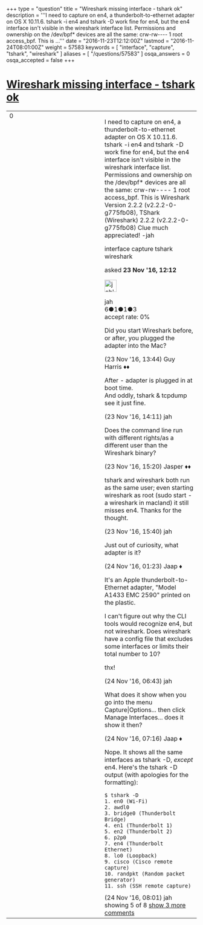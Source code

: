 +++
type = "question"
title = "Wireshark missing interface - tshark ok"
description = '''I need to capture on en4, a thunderbolt-to-ethernet adapter on OS X 10.11.6. tshark -i en4 and tshark -D work fine for en4, but the en4 interface isn&#x27;t visible in the wireshark interface list. Permissions and ownership on the /dev/bpf* devices are all the same: crw-rw---- 1 root access_bpf. This is ...'''
date = "2016-11-23T12:12:00Z"
lastmod = "2016-11-24T08:01:00Z"
weight = 57583
keywords = [ "interface", "capture", "tshark", "wireshark" ]
aliases = [ "/questions/57583" ]
osqa_answers = 0
osqa_accepted = false
+++

<div class="headNormal">

# [Wireshark missing interface - tshark ok](/questions/57583/wireshark-missing-interface-tshark-ok)

</div>

<div id="main-body">

<div id="askform">

<table id="question-table" style="width:100%;"><colgroup><col style="width: 50%" /><col style="width: 50%" /></colgroup><tbody><tr class="odd"><td style="width: 30px; vertical-align: top"><div class="vote-buttons"><span id="post-57583-upvote" class="ajax-command post-vote up" rel="nofollow" title="I like this post (click again to cancel)"> </span><div id="post-57583-score" class="post-score" title="current number of votes">0</div><span id="post-57583-downvote" class="ajax-command post-vote down" rel="nofollow" title="I dont like this post (click again to cancel)"> </span> <span id="favorite-mark" class="ajax-command favorite-mark" rel="nofollow" title="mark/unmark this question as favorite (click again to cancel)"> </span><div id="favorite-count" class="favorite-count"></div></div></td><td><div id="item-right"><div class="question-body"><p>I need to capture on en4, a thunderbolt-to-ethernet adapter on OS X 10.11.6. tshark -i en4 and tshark -D work fine for en4, but the en4 interface isn't visible in the wireshark interface list. Permissions and ownership on the /dev/bpf* devices are all the same: crw-rw---- 1 root access_bpf. This is Wireshark Version 2.2.2 (v2.2.2-0-g775fb08), TShark (Wireshark) 2.2.2 (v2.2.2-0-g775fb08) Clue much appreciated! -jah</p></div><div id="question-tags" class="tags-container tags"><span class="post-tag tag-link-interface" rel="tag" title="see questions tagged &#39;interface&#39;">interface</span> <span class="post-tag tag-link-capture" rel="tag" title="see questions tagged &#39;capture&#39;">capture</span> <span class="post-tag tag-link-tshark" rel="tag" title="see questions tagged &#39;tshark&#39;">tshark</span> <span class="post-tag tag-link-wireshark" rel="tag" title="see questions tagged &#39;wireshark&#39;">wireshark</span></div><div id="question-controls" class="post-controls"></div><div class="post-update-info-container"><div class="post-update-info post-update-info-user"><p>asked <strong>23 Nov '16, 12:12</strong></p><img src="https://secure.gravatar.com/avatar/088aedbe51d50db5c9a404ebad182a70?s=32&amp;d=identicon&amp;r=g" class="gravatar" width="32" height="32" alt="jah&#39;s gravatar image" /><p><span>jah</span><br />
<span class="score" title="6 reputation points">6</span><span title="1 badges"><span class="badge1">●</span><span class="badgecount">1</span></span><span title="1 badges"><span class="silver">●</span><span class="badgecount">1</span></span><span title="3 badges"><span class="bronze">●</span><span class="badgecount">3</span></span><br />
<span class="accept_rate" title="Rate of the user&#39;s accepted answers">accept rate:</span> <span title="jah has no accepted answers">0%</span></p></div></div><div id="comments-container-57583" class="comments-container"><span id="57586"></span><div id="comment-57586" class="comment"><div id="post-57586-score" class="comment-score"></div><div class="comment-text"><p>Did you start Wireshark before, or after, you plugged the adapter into the Mac?</p></div><div id="comment-57586-info" class="comment-info"><span class="comment-age">(23 Nov '16, 13:44)</span> <span class="comment-user userinfo">Guy Harris ♦♦</span></div></div><span id="57588"></span><div id="comment-57588" class="comment"><div id="post-57588-score" class="comment-score"></div><div class="comment-text"><p>After - adapter is plugged in at boot time.<br />
And oddly, tshark &amp; tcpdump see it just fine.</p></div><div id="comment-57588-info" class="comment-info"><span class="comment-age">(23 Nov '16, 14:11)</span> <span class="comment-user userinfo">jah</span></div></div><span id="57589"></span><div id="comment-57589" class="comment"><div id="post-57589-score" class="comment-score"></div><div class="comment-text"><p>Does the command line run with different rights/as a different user than the Wireshark binary?</p></div><div id="comment-57589-info" class="comment-info"><span class="comment-age">(23 Nov '16, 15:20)</span> <span class="comment-user userinfo">Jasper ♦♦</span></div></div><span id="57590"></span><div id="comment-57590" class="comment"><div id="post-57590-score" class="comment-score"></div><div class="comment-text"><p>tshark and wireshark both run as the same user; even starting wireshark as root (sudo start -a wireshark in macland) it still misses en4. Thanks for the thought.</p></div><div id="comment-57590-info" class="comment-info"><span class="comment-age">(23 Nov '16, 15:40)</span> <span class="comment-user userinfo">jah</span></div></div><span id="57594"></span><div id="comment-57594" class="comment"><div id="post-57594-score" class="comment-score"></div><div class="comment-text"><p>Just out of curiosity, what adapter is it?</p></div><div id="comment-57594-info" class="comment-info"><span class="comment-age">(24 Nov '16, 01:23)</span> <span class="comment-user userinfo">Jaap ♦</span></div></div><span id="57604"></span><div id="comment-57604" class="comment not_top_scorer"><div id="post-57604-score" class="comment-score"></div><div class="comment-text"><p>It's an Apple thunderbolt-to-Ethernet adapter, "Model A1433 EMC 2590" printed on the plastic.</p><p>I can't figure out why the CLI tools would recognize en4, but not wireshark. Does wireshark have a config file that excludes some interfaces or limits their total number to 10?</p><p>thx!</p></div><div id="comment-57604-info" class="comment-info"><span class="comment-age">(24 Nov '16, 06:43)</span> <span class="comment-user userinfo">jah</span></div></div><span id="57609"></span><div id="comment-57609" class="comment not_top_scorer"><div id="post-57609-score" class="comment-score"></div><div class="comment-text"><p>What does it show when you go into the menu Capture|Options... then click Manage Interfaces... does it show it then?</p></div><div id="comment-57609-info" class="comment-info"><span class="comment-age">(24 Nov '16, 07:16)</span> <span class="comment-user userinfo">Jaap ♦</span></div></div><span id="57613"></span><div id="comment-57613" class="comment not_top_scorer"><div id="post-57613-score" class="comment-score"></div><div class="comment-text"><p>Nope. It shows all the same interfaces as tshark -D, <em>except</em> en4. Here's the tshark -D output (with apologies for the formatting):</p><pre><code>$ tshark -D
1. en0 (Wi-Fi)
2. awdl0
3. bridge0 (Thunderbolt Bridge)
4. en1 (Thunderbolt 1)
5. en2 (Thunderbolt 2)
6. p2p0
7. en4 (Thunderbolt Ethernet)
8. lo0 (Loopback)
9. cisco (Cisco remote capture)
10. randpkt (Random packet generator)
11. ssh (SSH remote capture)</code></pre></div><div id="comment-57613-info" class="comment-info"><span class="comment-age">(24 Nov '16, 08:01)</span> <span class="comment-user userinfo">jah</span></div></div></div><div id="comment-tools-57583" class="comment-tools"><span class="comments-showing"> showing 5 of 8 </span> <a href="#" class="show-all-comments-link">show 3 more comments</a></div><div class="clear"></div><div id="comment-57583-form-container" class="comment-form-container"></div><div class="clear"></div></div></td></tr></tbody></table>

</div>

</div>

